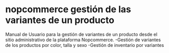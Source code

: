 # nopcommerce gestión de las variantes de un producto

Manual de Usuario para la gestión de variantes de un producto desde el sitio administrativo de la plataforma Nopcommerce.
-Gestión de variantes de los productos por color, talla y sexo
-Gestión de inventario por variantes
